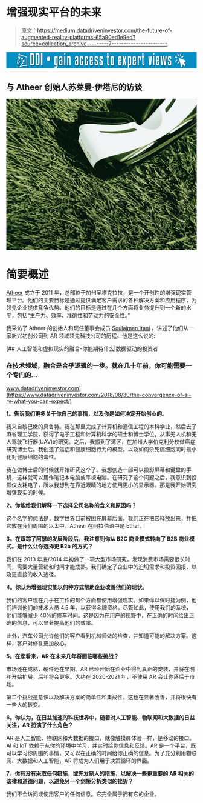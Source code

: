 # 增强现实平台的未来

> 原文：<https://medium.datadriveninvestor.com/the-future-of-augmented-reality-platforms-65a90ed1e9ed?source=collection_archive---------7----------------------->

[![](img/9893c2e3c3b24ca081c030391afbdc4f.png)](http://www.track.datadriveninvestor.com/1B9E)

## 与 Atheer 创始人苏莱曼·伊塔尼的访谈

![](img/e82b65d83d2edc8dc0cd91200e08cb60.png)

# **简要概述**

[Atheer](https://www.atheerair.com/) 成立于 2011 年，总部位于加州圣塔克拉拉，是一个开创性的增强现实管理平台。他们的主要目标是通过提供满足客户需求的各种解决方案和应用程序，为领先企业提供竞争优势。他们的目标是通过在几个方面将业务提升到一个新的水平，包括“生产力、效率、准确性和劳动力的安全性。”

我采访了 Atheer 的创始人和现任董事会成员 [Soulaiman Itani](https://twitter.com/soulaimanitani?lang=en) ，讲述了他们从一家新兴初创公司到 AR 领域领先科技公司的历程。他是这么说的:

[](https://www.datadriveninvestor.com/2018/08/30/the-convergence-of-ai-rv-what-you-can-expect/) [## 人工智能和虚拟现实的融合-你能期待什么|数据驱动的投资者

### 在技术领域，融合是合乎逻辑的一步。就在几十年前，你可能需要一个专门的…

www.datadriveninvestor.com](https://www.datadriveninvestor.com/2018/08/30/the-convergence-of-ai-rv-what-you-can-expect/) 

**1。告诉我们更多关于你自己的事情，以及你是如何决定开始创业的。**

我来自黎巴嫩的贝鲁特。我在那里完成了计算机和通信工程的本科学业，然后去了麻省理工学院，获得了电子工程和计算机科学的硕士和博士学位，从事无人机和无人驾驶飞行器(UAV)的研究。之后，我搬到了湾区，在加州大学伯克利分校做癌症研究博士后。我创造了癌症和健康细胞行为的模型，以及如何杀死癌细胞同时最小化对健康细胞的毒性。

我在做博士后的时候就开始研究这个了。我想创造一部可以投影屏幕和键盘的手机，这样就可以用作笔记本电脑或平板电脑。在研究了这个问题之后，我意识到投影仪太耗电了，所以我想到在靠近眼睛的地方使用更小的显示器。那是我开始研究增强现实的时候。

**2。你能给我们解释一下选择公司名称的含义和原因吗？**

这个名字的想法是，数字世界目前被困在屏幕后面，我们正在把它释放出来，并把它放在我们周围的以太中。Atheer 在阿拉伯语中是 Ether。

**3。在跟踪了阿瑟的发展阶段后，我注意到你从 B2C 商业模式转向了 B2B 商业模式。是什么让你选择更 B2b 的方式？**

我们在 2013 年底/2014 年初做了一项大型市场研究，发现消费市场需要很长时间，需要大量营销和时间才能成熟。我们确定了企业中的迫切需求和投资回报，以及更直接的收入途径。

**4。你认为增强现实能以何种方式帮助企业改善他们的现状。**

我们的客户现在几乎在工作的每个方面都使用增强现实。如果你以保时捷为例，他们培训他们的技术人员 4.5 年，以获得金牌资格。尽管如此，使用我们的系统，他们能够减少 40%的修车时间。这是因为在用户的视野中，在正确的时间给出正确的信息，可以显著提高他们的效率。

此外，汽车公司允许他们的客户看到机械师做的检查，并知道可能的解决方案。这样，客户对修复更加放心。

**5。在您看来，AR 在未来几年将面临哪些挑战？**

市场还在成熟，硬件还在早期。AR 已经开始在企业中得到真正的安装，并将在明年开始扩展，后年将会更多。大约在 2020-2021 年，不使用 AR 会让你落后于市场。

第二个挑战是意识以及解决方案的简单性和集成性。这也在显著改善，并将很快有一些大的转变。

**6。你认为，在日益加速的科技世界中，随着对人工智能、物联网和大数据的日益关注，AR 扮演了什么角色？**

AR 是人工智能、物联网和大数据的接口，就像触摸屏体验一样，是移动的接口。AI 和 IoT 依赖于从你的环境中学习，并实时给你信息和反馈。AR 是一个平台，既可以学习你周围的事情，又可以在正确的时间给你正确的信息。为了充分利用物联网、大数据和人工智能，AR 将成为人们用于决策循环的界面。

**7。你有没有采取任何措施，或先发制人的措施，以解决一些更重要的 AR 相关的法律和道德问题，以避免另一个剑桥分析类似的挫折？**

我们不会访问或使用客户的任何信息。它完全属于拥有它的企业。